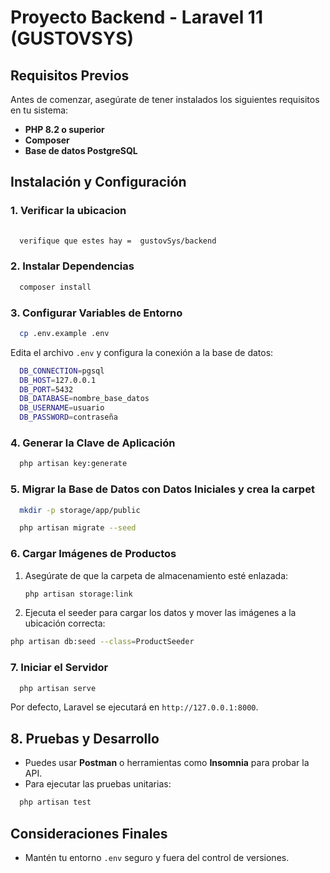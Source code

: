 # Proyecto Backend - Laravel 11 (GUSTOVSYS)

## Requisitos Previos

Antes de comenzar, asegúrate de tener instalados los siguientes requisitos en tu sistema:

- **PHP 8.2 o superior**
- **Composer**
- **Base de datos PostgreSQL**

## Instalación y Configuración

### 1. Verificar la ubicacion
```sh
  
  verifique que estes hay =  gustovSys/backend
```

### 2. Instalar Dependencias
```sh
  composer install
```

### 3. Configurar Variables de Entorno
```sh
  cp .env.example .env
```
Edita el archivo `.env` y configura la conexión a la base de datos:
```sh
  DB_CONNECTION=pgsql
  DB_HOST=127.0.0.1
  DB_PORT=5432
  DB_DATABASE=nombre_base_datos
  DB_USERNAME=usuario
  DB_PASSWORD=contraseña
```

### 4. Generar la Clave de Aplicación
```sh
  php artisan key:generate
```

### 5. Migrar la Base de Datos con Datos Iniciales y crea la carpet
```sh
  mkdir -p storage/app/public

  php artisan migrate --seed
```

### 6. Cargar Imágenes de Productos
1. Asegúrate de que la carpeta de almacenamiento esté enlazada:
   ```sh
   php artisan storage:link
   ```
2.  Ejecuta el seeder para cargar los datos y mover las imágenes a la ubicación correcta:
   ```sh
   php artisan db:seed --class=ProductSeeder
   ```

### 7. Iniciar el Servidor
```sh
  php artisan serve
```
Por defecto, Laravel se ejecutará en `http://127.0.0.1:8000`.

## 8. Pruebas y Desarrollo
- Puedes usar **Postman** o herramientas como **Insomnia** para probar la API.
- Para ejecutar las pruebas unitarias:
```sh
  php artisan test
```

## Consideraciones Finales
- Mantén tu entorno `.env` seguro y fuera del control de versiones.
